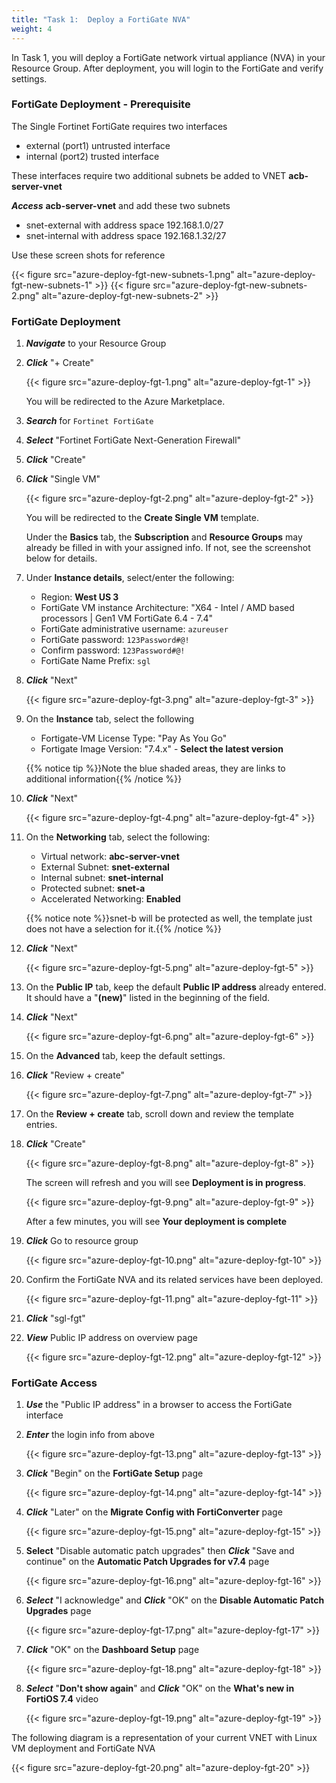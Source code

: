 ```yaml
---
title: "Task 1:  Deploy a FortiGate NVA"
weight: 4
---
```


In Task 1, you will deploy a FortiGate network virtual appliance (NVA) in your Resource Group.  After deployment, you will login to the FortiGate and verify settings.

### FortiGate Deployment - Prerequisite

The Single Fortinet FortiGate requires two interfaces

- external (port1) untrusted interface
- internal (port2) trusted interface

These interfaces require two additional subnets be added to VNET **acb-server-vnet**

***Access*** **acb-server-vnet** and add these two subnets

- snet-external with address space 192.168.1.0/27
- snet-internal with address space 192.168.1.32/27

Use these screen shots for reference

{{< figure src="azure-deploy-fgt-new-subnets-1.png" alt="azure-deploy-fgt-new-subnets-1" >}}
{{< figure src="azure-deploy-fgt-new-subnets-2.png" alt="azure-deploy-fgt-new-subnets-2" >}}

### FortiGate Deployment

1. ***Navigate*** to your Resource Group
1. ***Click*** "+ Create"

    {{< figure src="azure-deploy-fgt-1.png" alt="azure-deploy-fgt-1" >}}

    You will be redirected to the Azure Marketplace.

1. ***Search*** for `Fortinet FortiGate`
1. ***Select*** "Fortinet FortiGate Next-Generation Firewall"
1. ***Click*** "Create"
1. ***Click*** "Single VM"

    {{< figure src="azure-deploy-fgt-2.png" alt="azure-deploy-fgt-2" >}}

    You will be redirected to the **Create Single VM** template.

    Under the **Basics** tab, the **Subscription** and **Resource Groups** may already be filled in with your assigned info. If not, see the screenshot below for details.

1. Under **Instance details**, select/enter the following:

    - Region:  **West US 3**  
    - FortiGate VM instance Architecture: "X64 - Intel / AMD based processors | Gen1 VM FortiGate 6.4 - 7.4"
    - FortiGate administrative username:  `azureuser`
    - FortiGate password: `123Password#@!`
    - Confirm password:  `123Password#@!`
    - FortiGate Name Prefix:  `sgl`

1. ***Click*** "Next"

    {{< figure src="azure-deploy-fgt-3.png" alt="azure-deploy-fgt-3" >}}

1. On the **Instance** tab, select the following

    - Fortigate-VM License Type: "Pay As You Go"
    - Fortigate Image Version: "7.4.x" - **Select the latest version**

    {{% notice tip %}}Note the blue shaded areas, they are links to additional information{{% /notice %}}

1. ***Click*** "Next"

    {{< figure src="azure-deploy-fgt-4.png" alt="azure-deploy-fgt-4" >}}

1. On the **Networking** tab, select the following:

    - Virtual network:  **abc-server-vnet**
    - External Subnet:  **snet-external**
    - Internal subnet:  **snet-internal**
    - Protected subnet: **snet-a**
    - Accelerated Networking:  **Enabled**

    {{% notice note %}}snet-b will be protected as well, the template just does not have a selection for it.{{% /notice %}}

1. ***Click*** "Next"

    {{< figure src="azure-deploy-fgt-5.png" alt="azure-deploy-fgt-5" >}}

1. On the **Public IP** tab, keep the default **Public IP address** already entered.  It should have a "**(new)**" listed in the beginning of the field.

1. ***Click*** "Next"

    {{< figure src="azure-deploy-fgt-6.png" alt="azure-deploy-fgt-6" >}}

1. On the **Advanced** tab, keep the default settings.

1. ***Click*** "Review + create"

    {{< figure src="azure-deploy-fgt-7.png" alt="azure-deploy-fgt-7" >}}

1. On the **Review + create** tab, scroll down and review the template entries.

1. ***Click*** "Create"

    {{< figure src="azure-deploy-fgt-8.png" alt="azure-deploy-fgt-8" >}}

    The screen will refresh and you will see **Deployment is in progress**.

    {{< figure src="azure-deploy-fgt-9.png" alt="azure-deploy-fgt-9" >}}

    After a few minutes, you will see **Your deployment is complete**

1. ***Click*** Go to resource group

    {{< figure src="azure-deploy-fgt-10.png" alt="azure-deploy-fgt-10" >}}

1. Confirm the FortiGate NVA and its related services have been deployed.

    {{< figure src="azure-deploy-fgt-11.png" alt="azure-deploy-fgt-11" >}}

1. ***Click*** "sgl-fgt"

1. ***View*** Public IP address on overview page

    {{< figure src="azure-deploy-fgt-12.png" alt="azure-deploy-fgt-12" >}}

### FortiGate Access

1. ***Use*** the "Public IP address" in a browser to access the FortiGate interface

1. ***Enter*** the login info from above

    {{< figure src="azure-deploy-fgt-13.png" alt="azure-deploy-fgt-13" >}}

1. ***Click*** "Begin" on the **FortiGate Setup** page

    {{< figure src="azure-deploy-fgt-14.png" alt="azure-deploy-fgt-14" >}}

1. ***Click*** "Later" on the **Migrate Config with FortiConverter** page

    {{< figure src="azure-deploy-fgt-15.png" alt="azure-deploy-fgt-15" >}}

1. **Select** "Disable automatic patch upgrades" then ***Click*** "Save and continue" on the **Automatic Patch Upgrades for v7.4** page

    {{< figure src="azure-deploy-fgt-16.png" alt="azure-deploy-fgt-16" >}}

1. ***Select*** "I acknowledge" and ***Click*** "OK" on the **Disable Automatic Patch Upgrades** page

   {{< figure src="azure-deploy-fgt-17.png" alt="azure-deploy-fgt-17" >}}

1. ***Click*** "OK" on the **Dashboard Setup** page

    {{< figure src="azure-deploy-fgt-18.png" alt="azure-deploy-fgt-18" >}}

1. ***Select*** "**Don't show again**" and ***Click*** "OK" on the **What's new in FortiOS 7.4** video

    {{< figure src="azure-deploy-fgt-19.png" alt="azure-deploy-fgt-19" >}}

The following diagram is a representation of your current VNET with Linux VM deployment and FortiGate NVA

{{< figure src="azure-deploy-fgt-20.png" alt="azure-deploy-fgt-20" >}}
